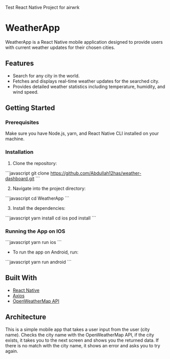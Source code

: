 
Test React Native Project for airwrk

# WeatherApp

WeatherApp is a React Native mobile application designed to provide users with current weather updates for their chosen cities.

## Features

- Search for any city in the world.
- Fetches and displays real-time weather updates for the searched city.
- Provides detailed weather statistics including temperature, humidity, and wind speed.

## Getting Started


### Prerequisites

Make sure you have Node.js, yarn, and React Native CLI installed on your machine.

### Installation

1. Clone the repository:

\```javascript
git clone https://github.com/Abdullah12has/weather-dashboard.git
\```

2. Navigate into the project directory:

\```javascript 
cd WeatherApp
\```

3. Install the dependencies:

\```javascript
yarn install
cd ios 
pod install
\```

### Running the App on IOS


\```javascript
yarn run ios
\```

- To run the app on Android, run:

\```javascript
yarn run android
\```


## Built With

- [React Native](https://reactnative.dev/)  
- [Axios](https://github.com/axios/axios) 
- [OpenWeatherMap API](https://openweathermap.org/api) 

## Architecture
This is a simple mobile app that takes a user input from the user (city name). Checks the city name with the OpenWeatherMap API, if the city exists, it takes you to the next screen and shows you the returned data. If there is no match with the city name, it shows an error and asks you to try again. 
